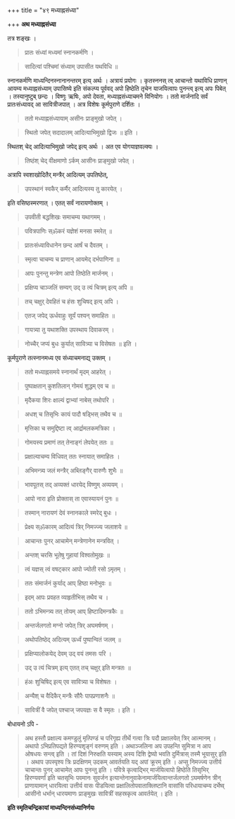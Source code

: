 +++
title = "४९ मध्याह्नसंध्या"

+++
**अथ मध्याह्नसंध्या**

तत्र शङ्खः ।

> प्रातः संध्यां मध्यमां स्नानकर्मणि ।

> सादित्यां पश्चिमां संध्याम् उपासीत यथविधि ॥

स्नानकर्मणि माध्यन्दिनस्नानानन्तरम् इत्य् अर्थः । अत्रायं प्रयोगः । कृतस्ननस् त्व् आचान्तो यथाविधि प्राणान् आयम्य मध्याह्नसंध्याम् उपासिष्ये इति संकल्प्य पूर्ववद् अपो हिष्ठेति तृचेन याजयित्वापः पुनन्त्व् इत्य् अपः पिबेत् । तस्यानुष्टुब् छन्दः । विष्णुः ऋषिः, अपो देवता, मध्याह्नसंध्याचमने विनियोगः । ततो मार्जनादि सर्वं प्रातःसंध्यावद् आ सावित्रीजपात् । अत्र विशेषः कूर्मपुराणे दर्शितः ।

> ततो मध्याह्नसंध्यायाम् असीनः प्राङ्मुखो जपेत् ।

> स्थितो जपेत् सदादालम् आदित्याभिमुखो द्विजः ॥ इति ।

स्थितश् चेद् आदित्याभिमुखो जपेद् इत्य् अर्थः । अत एव योगयाज्ञवल्क्यः ।

> तिष्ठंश् चेद् वीक्षमाणो ऽर्कम् आसीनः प्राङ्मुखो जपेत् ।

अत्रापि स्वशाखोदितैर् मन्त्रैर् आदित्यम् उपतिष्ठेत्, 

> उपस्थानं स्वकैर् कर्मैर् आदित्यस्य तु कारयेत् ।

इति वसिष्ठस्मरणात् । एतत् सर्वं नारायणोक्तम् ।

> उपवीती बद्धशिखः समाचम्य यथागमम् ।

> पवित्रपाणिः स्ॐकरं यज्ञेशं मनसा स्मरेत् ॥

> प्रातःसंध्याविधानेन छन्द आर्षं च दैवतम् ।

> स्मृत्वा चाचम्य च प्राणान् आयमेद् दर्भपाणिना ॥

> आपः पुनन्तु मन्त्रेण आपो तिष्ठेति मार्जनम् ।

> प्रक्षिप्य चाञ्जलिं सम्यग् उद् उ त्यं चित्रम् इत्य् अपि ॥

> तच् चक्षुर् देवहितं च हंसः शुचिषद् इत्य् अपि ।

> एतज् जपेद् ऊर्धवाहुः सूर्यं पश्यन् समाहितः ॥

> गायत्र्या तु यथाशक्ति उपस्थाय दिवाकरम् ।

> नोच्चैर् जप्यं बुधः कुर्यात् सावित्र्या च विसेषतः ॥ इति ।

कूर्मपुराणे तत्स्नानमध्य एव संध्याचमनाद्य् उक्तम् ।

> ततो मध्याह्नसमये स्नानार्थं मृदम् आहरेत् ।

> पुष्पाक्षतान् कुशतिलान् गोमयं शुद्धम् एव च ॥

> मृदैकया शिरः क्षाल्यं द्वाभ्यां नाबेस् तथोपरि ।

> अधश् च तिसृभिः कायं पादौ षड्भिस् तथैव च ॥

> मृत्तिका च समुद्दिष्टा त्व् आर्द्रामलकमत्रिका ।

> गोमयस्य प्रमाणं तत् तेनाङ्गं लेपयेत् ततः ॥

> प्रक्षाल्याचम्य विधिवत् ततः स्नायात् समाहितः ।

> अभिमन्त्र्य जलं मन्त्रैर् अब्लिङ्गैर् वारुणैः शुभैः ॥

> भावपूतस् तद् अव्यक्तं धारयेद् विष्णुम् अव्ययम् ।

> आपो नारा इति प्रोक्तास् ता एवास्यायनं पुनः ॥

> तस्मान् नारायणं देवं स्नानकाले स्मरेद् बुधः ।

> प्रेक्ष्य स्ॐकारम् आदित्यं त्रिर् निमज्ज्य जलाशये ॥

> आचान्तः पुनर् आचामेन् मन्त्रेणानेन मन्त्रवित् ।

> अन्तश् चरसि भूतेषु गुहायां विश्वतोमुखः ॥

> त्वं यज्ञस् त्वं वषट्कार आपो ज्योती रसो ऽमृतम् ।

> ततः संमार्जनं कुर्याद् आप् हिष्ठा मनोभुवः ॥

> इदम् आपः प्रवहत व्याहृतीभिस् तथैव च ।

> ततो ऽभिमन्त्र्य तत् तोयम् आप् हिष्टादिमन्त्रकैः ॥

> अन्तर्जलगतो मग्नो जपेत् त्रिर् अघमर्षणम् ।

> अथोपतिष्ठेद् अदित्यम् ऊर्ध्वं पुष्पान्वितं जलम् ॥

> प्रक्षिप्यालोकयेद् देवम् उद् वयं तमसः परि ।

> उद् उ त्यं चित्रम् इत्य् एतत् तच् चक्षुर् इति मन्त्रतः ॥

> हंअः शुचिषिद् इत्य् एव सावित्र्या च विशेषतः ।

> अन्यैश् च वैदिकैर् मन्त्रैः सौरैः पापप्रणाशनैः ॥

> सावित्रीं वै जपेत् पश्चाज् जपयज्ञः स वै स्मृतः । इति ।

बोधायनो ऽपि -  


> अथ हस्तौ प्रक्षाल्य कमण्डुलुं मृत्पिण्डं च परिगृह्य तीर्थे गत्वा त्रिः पदौ प्रक्षालयेत् त्रिर् आत्मानम् । अथापो ऽभिप्रतिपद्यते हिरण्यशृङ्गं वरुणम् इति । अथाञ्जलिना अप उपहन्ति सुमित्रा न आप ओषधयः सन्त्व् इति । तां दिशं निरुक्षति यस्याम् अस्य दिशि द्वेष्यो भवति दुर्मित्रास् तस्मै भूयासुर् इति । अथाप उपस्पृश्य त्रिः प्रदक्षिणम् उदकम् आवर्तयति यद् अपां क्रूरम् इति । अप्सु निमज्ज्य उत्तीर्य चाचान्तः पुनर् आचामेत् आपः पुनन्तु इति । पवित्रे कृत्वाद्भिर् मार्जयित्वापो हिष्ठेति तिसृभिर् हिरण्यवर्णां इति चतसृभिः पवमानः सुवर्जन इत्यान्तेनानुवाकेनामार्जयित्वान्तर्जलगतो ऽघमर्षणेन त्रीन् प्राणायामान् धारयित्वा उत्तीर्य वासः पीडयित्वा प्रक्षालितोपवाताक्लिष्टानि वासांसि परिधायाचम्य दर्भेष्व् आसीनो धर्भान् धारयमाणः प्राङ्मुखः सावित्रीं सहस्रकृत्व आवर्तयेत् । इति ।

**इति स्मृतिचन्द्रिकायां माध्यन्दिनसंध्यानिर्णयः**
